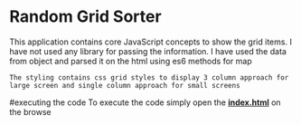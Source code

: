 # Random Grid Sorter

This application contains core JavaScript concepts to show the grid items. I have not used any library for passing the information.
I have used the data from object and parsed it on the html using es6 methods for map

```
The styling contains css grid styles to display 3 column approach for large screen and single column approach for small screens
```

#executing the code
To execute the code simply open the <b><a href="index.html" target="_blank">index.html</a></b> on the browse
